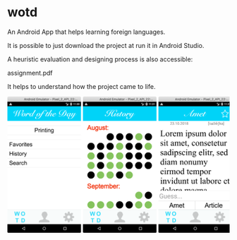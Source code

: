 # wotd
An Android App that helps learning foreign languages.

It is possible to just download the project at run it in Android Studio.

A heuristic evaluation and designing process is also accessible:

assignment.pdf

It helps to understand how the project came to life.

![alt text](https://github.com/florian9600/wotd/blob/master/screenshot.png)

